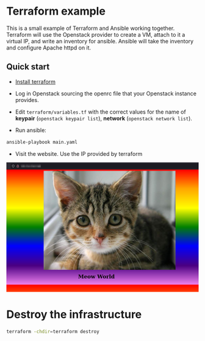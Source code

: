 # Terraform example

This is a small example of Terraform and Ansible working together. Terraform will use the Openstack provider to create a VM, attach to it a virtual IP, and write an inventory for ansible. Ansible will take the inventory and configure Apache httpd on it.

## Quick start

* [Install terraform](https://www.terraform.io/downloads.html)

* Log in Openstack sourcing the openrc file that your Openstack instance provides.

* Edit `terraform/variables.tf` with the correct values for the name of **keypair** (`openstack keypair list`), **network** (`openstack network list`).

* Run ansible:

```sh
ansible-playbook main.yaml
```

* Visit the website. Use the IP provided by terraform

![Cat](./cat-rainbow.png)

# Destroy the infrastructure

```sh
terraform -chdir=terraform destroy
```

